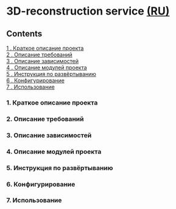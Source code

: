# 3D-reconstruction service [(RU)](../README.md)

## Contents

[1 . Краткое описание проекта](#brief)   
[2 . Описание требований](#requirements-desciption)  
[3 . Описание зависимостей](#dependencies-desciption)  
[4 . Описание модулей проекта](#modules-desciption)  
[5 . Инструкция по развёртыванию](#deploying)  
[6 . Конфигурирование](#configuring)  
[7 . Использование](#usage)

<a name="brief"></a>

### 1. Краткое описание проекта

<a name="requirements-desciption"></a>

### 2. Описание требований

<a name="dependencies-desciption"></a>

### 3. Описание зависимостей

<a name="modules-desciption"></a>

### 4. Описание модулей проекта

<a name="deploying"></a>

### 5. Инструкция по развёртыванию

<a name="configuring"></a>

### 6. Конфигурирование

<a name="usage"></a>

### 7. Использование  
